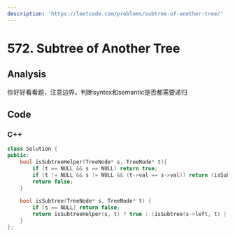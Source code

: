```yaml
---
description: 'https://leetcode.com/problems/subtree-of-another-tree/'
---
```


# 572. Subtree of Another Tree

## Analysis

你好好看看题，注意边界。判断syntex和semantic是否都需要递归

## Code

### C++ 

```cpp
class Solution {
public:
    bool isSubtreeHelper(TreeNode* s, TreeNode* t){
        if (t == NULL && s == NULL) return true;
        if (t != NULL && s != NULL && (t->val == s->val)) return (isSubtreeHelper(s->left, t->left) && isSubtreeHelper(s->right, t->right));
        return false;
    }
    
    bool isSubtree(TreeNode* s, TreeNode* t) {
        if (s == NULL) return false;
        return isSubtreeHelper(s, t) ? true : (isSubtree(s->left, t) || isSubtree(s->right, t));
    }
};
```

